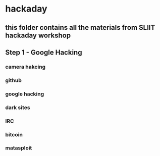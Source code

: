# hackaday
this folder contains all the materials from SLIIT hackaday workshop
---

## Step 1 - Google Hacking

### camera hakcing

### github
### google hacking
### dark sites
### IRC
### bitcoin
### matasploit

